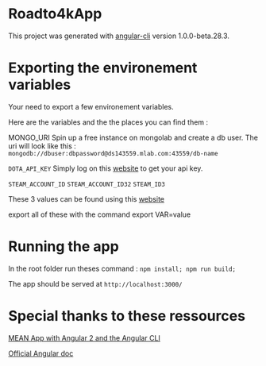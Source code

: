 # Roadto4kApp

This project was generated with [angular-cli](https://github.com/angular/angular-cli) version 1.0.0-beta.28.3.

# Exporting the environement variables

Your need to export a few environement variables.

Here are the variables and the the places you can find them :

MONGO_URI
Spin up a free instance on mongolab and create a db user. The uri will look like this : 
`mongodb://dbuser:dbpassword@ds143559.mlab.com:43559/db-name`

`DOTA_API_KEY`
Simply log on this [website](http://steamcommunity.com/dev/apikey) to get your api key.

`STEAM_ACCOUNT_ID`
`STEAM_ACCOUNT_ID32`
`STEAM_ID3`

These 3 values can be found using this [website](https://profile.tf/)

export all of these with the command export VAR=value

# Running the app

In the root folder run theses command : `npm install; npm run build;`

The app should be served at `http://localhost:3000/`

# Special thanks to these ressources

[MEAN App with Angular 2 and the Angular CLI](https://scotch.io/tutorials/mean-app-with-angular-2-and-the-angular-cli)

[Official Angular doc](https://angular.io/)
